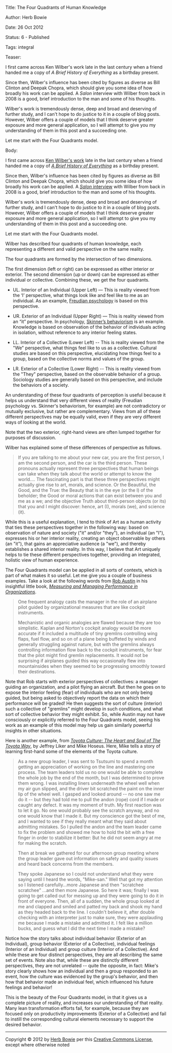 Title:  The Four Quadrants of Human Knowledge

Author: Herb Bowie

Date:   26 Oct 2012

Status: 6 - Published

Tags:   integral

Teaser: 
 
I first came across Ken Wilber's work late in the last century when a friend handed me a copy of <cite>A Brief History of Everything</cite> as a birthday present.

Since then, Wilber's influence has been cited by figures as diverse as Bill Clinton and Deepak Chopra, which should give you some idea of how broadly his work can be applied. A <cite>Salon</cite> interview with Wilber from back in 2008 is a good, brief introduction to the man and some of his thoughts.

Wilber's work is tremendously dense, deep and broad and deserving of further study, and I can't hope to do justice to it in a couple of blog posts. However, Wilber offers a couple of models that I think deserve greater exposure and more general application, so I will attempt to give you my understanding of them in this post and a succeeding one.

Let me start with the Four Quadrants model.


Body:   
 
I first came across [Ken Wilber's work][work] late in the last century when a friend handed me a copy of <cite>[A Brief History of Everything][bhoe]</cite> as a birthday present.

Since then, Wilber's influence has been cited by figures as diverse as Bill Clinton and Deepak Chopra, which should give you some idea of how broadly his work can be applied. A [<cite>Salon</cite> interview][salon] with Wilber from back in 2008 is a good, brief introduction to the man and some of his thoughts.

Wilber's work is tremendously dense, deep and broad and deserving of further study, and I can't hope to do justice to it in a couple of blog posts. However, Wilber offers a couple of models that I think deserve greater exposure and more general application, so I will attempt to give you my understanding of them in this post and a succeeding one.

Let me start with the Four Quadrants model.

Wilber has described four quadrants of human knowledge, each representing a different and valid perspective on the same reality.

The four quadrants are formed by the intersection of two dimensions.

The first dimension (left or right) can be expressed as either interior or exterior. The second dimension (up or down) can be expressed as either individual or collective. Combining these, we get the four quadrants.


* UL. Interior of an Individual (Upper Left) &#8212; This is reality viewed from the &#8216;I&#8217; perspective, what things look like and feel like to me as an individual. As an example, <a href="http://en.wikipedia.org/wiki/Category:Freudian_psychology">Freudian psychology</a> is based on this perspective.

* UR. Exterior of an Individual (Upper Right) &#8212; This is reality viewed from an &#8220;it&#8221; perspective. In psychology, <a href="http://en.wikipedia.org/wiki/Behaviorism">Skinner&#8217;s behaviorism</a> is an example. Knowledge is based on observation of the behavior of individuals acting in isolation, without reference to any interior feeling states.

* LL. Interior of a Collective (Lower Left) -- This is reality viewed from the "We" perspective, what things feel like to us as a collective. Cultural studies are based on this perspective, elucidating how things feel to a group, based on the collective norms and values of the group.

* LR. Exterior of a Collective (Lower Right) -- This is reality viewed from the "They" perspective, based on the observable behavior of a group. Sociology studies are generally based on this perspective, and include the behaviors of a society.


An understanding of these four quadrants of perception is useful because it helps us understand that very different views of reality (Freudian psychology vs. Skinner's behaviorism, for example) are not contradictory or mutually exclusive, but rather are complementary. Views from all of these different perspectives may be equally valid, even if they are very different ways of looking at the world.

Note that the two exterior, right-hand views are often lumped together for purposes of discussion.

Wilber has explained some of these differences of perspective as follows.

> If you are talking to me about your new car, you are the first person, I am the second person, and the car is the third person. These pronouns actually represent three perspectives that human beings can take when they talk about the world or attempt to know the world.... The fascinating part is that these three perspectives might actually give rise to art, morals, and science. Or the Beautiful, the Good, and the True: the Beauty that is in the eye (or the I) of the beholder; the Good or moral actions that can exist between you and me as a we; and the objective Truth about third-person objects (or its) that you and I might discover: hence, art (I), morals (we), and science (it).

While this is a useful explanation, I tend to think of Art as a human activity that ties these perspectives together in the following way: based on observation of nature and society ("it" and/or "they"), an individual (an "I"), expresses his or her interior reality, creating an object observable by others (an "it"), that gains an appreciative audience (a "we"), and thereby establishes a shared interior reality. In this way, I believe that Art uniquely helps to tie these different perspectives together, providing an integrated, holistic view of human experience.

The Four Quadrants model can be applied in all sorts of contexts, which is part of what makes it so useful. Let me give you a couple of business examples. Take a look at the following words from [Rob Austin][austin] in his insightful little book, <cite>[Measuring and Managing Performance in Organizations][austin1]</cite>.

> One frequent analogy casts the manager in the role of an airplane pilot guided by organizational measures that are like cockpit instruments.
>
> Mechanistic and organic analogies are flawed because they are too simplistic. Kaplan and Norton's cockpit analogy would be more accurate if it included a multitude of tiny gremlins controlling wing flaps, fuel flow, and so on of a plane being buffeted by winds and generally struggling against nature, but with the gremlins always controlling information flow back to the cockpit instruments, for fear that the pilot might find gremlin replacements. It would not be surprising if airplanes guided this way occasionally flew into mountainsides when they seemed to be progressing smoothly toward their destinations.

Note that Rob starts with exterior perspectives of collectives: a manager guiding an organization, and a pilot flying an aircraft. But then he goes on to expose the interior feeling (fear) of individuals who are not only being guided, but being asked to objectively report the data on which their performance will be graded! He then suggests the sort of culture (interior) such a collective of "gremlins" might develop in such conditions, and what sort of collective behavior they might exhibit. So, while Austin may not have consciously or explicitly referred to the Four Quadrants model, seeing his work as an example of this model may help us gain similarly powerful insights in other situations.

Here is another example, from <cite>[Toyota Culture: The Heart and Soul of The Toyota Way][toyota-culture]</cite>, by Jeffrey Liker and Mike Hoseus. Here, Mike tells a story of learning first-hand some of the elements of the Toyota culture.

> As a new group leader, I was sent to Tsutsumi to spend a month getting an appreciation of working on the line and mastering one process. The team leaders told us no one would be able to complete the whole job by the end of the month, but I was determined to prove them wrong. I was installing liners underneath the wheel well when my air gun slipped, and the driver bit scratched the paint on the inner lip of the wheel well. I gasped and looked around -- no one saw me do it -- but they had told me to pull the andon (rope) cord if I made or caught any defect. It was my moment of truth. My first reaction was to let it go. No one would probably see the scratch anyway, and no one would know that I made it. But my conscience got the best of me, and I wanted to see if they really meant what they said about admitting mistakes. So I pulled the andon and the team leader came to fix the problem and showed me how to hold the bit with a free finger in order to stabilize it better: But he did not seem angry at me for making the scratch.
>
> Then at break we gathered for our afternoon group meeting where the group leader gave out information on safety and quality issues and heard back concerns from the members.
>
> They spoke Japanese so I could not understand what they were saying until I heard the words, "Mike-san." Well that got my attention so I listened carefully...more Japanese and then "scratchee scratchee" ...and then more Japanese. So here it was; finally I was going to get called out for messing up and they were going to do it in front of everyone. Then, all of a sudden, the whole group looked at me and clapped and smiled and patted my back and shook my hand as they headed back to the line. I couldn't believe it, after double checking with an interpreter just to make sure, they were applauding me because I made a mistake and admitted it. I felt like a million bucks, and guess what I did the next time I made a mistake?

Notice how the story talks about individual behavior (Exterior of an Individual), group behavior (Exterior of a Collective), individual feelings (Interior of an Individual) and group culture (Interior of a Collective). And while these are four distinct perspectives, they are all describing the same set of events. Note also that, while these are distinctly different perspectives, they are not unrelated -- quite the opposite, in fact: Mike's story clearly shows how an individual and then a group responded to an event, how the culture was evidenced by the group's behavior, and then how that behavior made an individual feel, which influenced his future feelings and behavior!

This is the beauty of the Four Quadrants model, in that it gives us a complete picture of reality, and increases our understanding of that reality. Many lean transformation efforts fail, for example, because they are focused only on productivity improvements (Exterior of a Collective) and fail to instill the corresponding cultural elements necessary to support the desired behavior.

----

Copyright &copy; 2012 by [Herb Bowie](http://www.herbbowie.com) per this [Creative Commons License](http://creativecommons.org/licenses/by-nc-nd/3.0/), except where otherwise noted

[austin]: http://www.cbs.dk/en/research/departments-and-centres/department-of-management-politics-and-philosophy/staff/rampp
[austin1]: http://www.amazon.com/exec/obidos/ASIN/0932633366/pagantuna-20
[behaviorism]: http://en.wikipedia.org/wiki/Behaviorism
[bhoe]: http://www.amazon.com/Brief-History-Everything-Ken-Wilber/dp/1570627401/ref=sr_1_3?s=books&ie=UTF8&qid=1351079735&sr=1-3&keywords=ken+wilber
[freud]: http://en.wikipedia.org/wiki/Category:Freudian_psychology
[salon]: http://www.salon.com/2008/04/28/ken_wilber/
[toyota-culture]: http://www.amazon.com/exec/obidos/ASIN/0071492178/pagantuna-20
[work]: http://www.amazon.com/Ken-Wilber/e/B000APH4W2/ref=sr_tc_2_0?qid=1351079953&sr=1-2-ent



